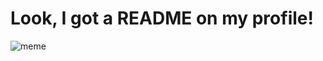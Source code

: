 # Look, I got a README on my profile!

![meme](https://github.com/10maurycy10/10maurycy10/assets/45378255/21f73a18-9f76-4f90-9334-329025dbb66a)
